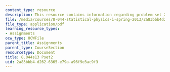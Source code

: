 ```yaml
---
content_type: resource
description: This resource contains information regarding problem set 2.
file: /media/courses/8-044-statistical-physics-i-spring-2013/2a83bbb4d2626365e79aa96f9e3ac9f3_MIT8_044S13_ps2.pdf
file_type: application/pdf
learning_resource_types:
- Assignments
ocw_type: OCWFile
parent_title: Assignments
parent_type: CourseSection
resourcetype: Document
title: 8.044s13 Pset2
uid: 2a83bbb4-d262-6365-e79a-a96f9e3ac9f3
---
```


